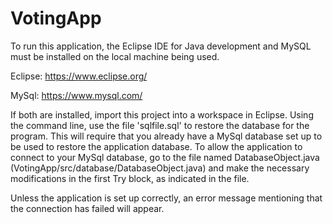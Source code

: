 # VotingApp

To run this application, the Eclipse IDE for Java development and MySQL must be installed on the local machine being used. 

Eclipse: https://www.eclipse.org/

MySql: https://www.mysql.com/

If both are installed, import this project into a workspace in Eclipse. Using the command line, use the file 'sqlfile.sql' to restore the database for the program. This will require that you already have a MySql database set up to be used to restore the application database. To allow the application to connect to your MySql database, go to the file named DatabaseObject.java (VotingApp/src/database/DatabaseObject.java) and make the necessary modifications in the first Try block, as indicated in the file.

Unless the application is set up correctly, an error message mentioning that the connection has failed will appear.

